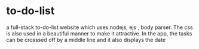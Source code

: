 # to-do-list
a full-stack to-do-list website which uses nodejs, ejs , body parser. The css is also used in a beautiful manner to make it attractive. In the app, the tasks can be crosssed off by a middle line and it also displays the date
